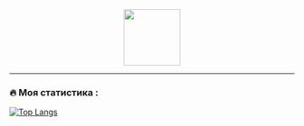 <div id="header" align="center">
<img src="" width="100"/>
</div>

---

### :fire: Моя статистика :
[![Top Langs](https://github-readme-stats.vercel.app/api/top-langs/?username=misha-Tea&langs_count=8&theme=vision-friendly-dark)](https://github.com/anuraghazra/github-readme-stats)
